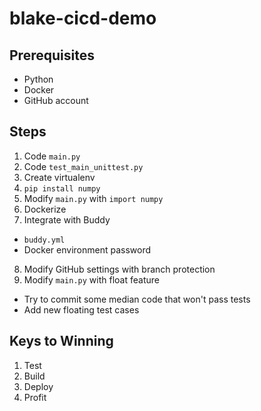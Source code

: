 # blake-cicd-demo

## Prerequisites

- Python
- Docker
- GitHub account

## Steps

1. Code `main.py`
2. Code `test_main_unittest.py`
3. Create virtualenv
4. `pip install numpy`
5. Modify `main.py` with `import numpy`
6. Dockerize
7. Integrate with Buddy
  - `buddy.yml`
  - Docker environment password
8. Modify GitHub settings with branch protection
9. Modify `main.py` with float feature
  - Try to commit some median code that won't pass tests
  - Add new floating test cases

## Keys to Winning

1. Test
2. Build
3. Deploy
4. Profit
